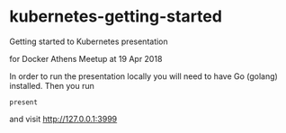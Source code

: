 # kubernetes-getting-started


Getting started to Kubernetes presentation 

for Docker Athens Meetup at 19 Apr 2018



In order to run the presentation locally you will need to have Go (golang) installed.
Then you run

    present

and visit http://127.0.0.1:3999